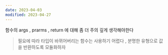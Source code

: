 ```yaml
---
date: 2023-04-03
modified: 2023-04-27
---
```


함수의 args , prarms , return 에 대해 좀 더 주의 깊게 생각해야한다

> 필요에 따라 타입이 바뀌어버리는 함수는 사용하기 어렵다 , 분명한 유형으로 값을 반환하도록 모듈화하자
